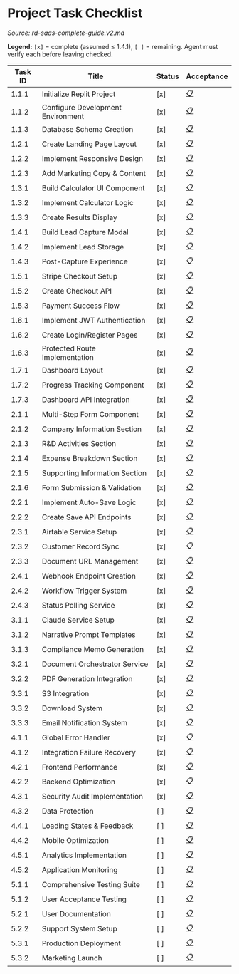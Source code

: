 # Project Task Checklist

_Source: rd-saas-complete-guide.v2.md_

**Legend:** `[x]` = complete (assumed ≤ 1.4.1), `[ ]` = remaining. Agent must verify each before leaving checked.

| Task ID | Title | Status | Acceptance |
|---|---|---|---|
| 1.1.1 | Initialize Replit Project | [x] | [📋](./acceptance/1.1.1.md) |
| 1.1.2 | Configure Development Environment | [x] | [📋](./acceptance/1.1.2.md) |
| 1.1.3 | Database Schema Creation | [x] | [📋](./acceptance/1.1.3.md) |
| 1.2.1 | Create Landing Page Layout | [x] | [📋](./acceptance/1.2.1.md) |
| 1.2.2 | Implement Responsive Design | [x] | [📋](./acceptance/1.2.2.md) |
| 1.2.3 | Add Marketing Copy & Content | [x] | [📋](./acceptance/1.2.3.md) |
| 1.3.1 | Build Calculator UI Component | [x] | [📋](./acceptance/1.3.1.md) |
| 1.3.2 | Implement Calculator Logic | [x] | [📋](./acceptance/1.3.2.md) |
| 1.3.3 | Create Results Display | [x] | [📋](./acceptance/1.3.3.md) |
| 1.4.1 | Build Lead Capture Modal | [x] | [📋](./acceptance/1.4.1.md) |
| 1.4.2 | Implement Lead Storage | [x] | [📋](./acceptance/1.4.2.md) |
| 1.4.3 | Post-Capture Experience | [x] | [📋](./acceptance/1.4.3.md) |
| 1.5.1 | Stripe Checkout Setup | [x] | [📋](./acceptance/1.5.1.md) |
| 1.5.2 | Create Checkout API | [x] | [📋](./acceptance/1.5.2.md) |
| 1.5.3 | Payment Success Flow | [x] | [📋](./acceptance/1.5.3.md) |
| 1.6.1 | Implement JWT Authentication | [x] | [📋](./acceptance/1.6.1.md) |
| 1.6.2 | Create Login/Register Pages | [x] | [📋](./acceptance/1.6.2.md) |
| 1.6.3 | Protected Route Implementation | [x] | [📋](./acceptance/1.6.3.md) |
| 1.7.1 | Dashboard Layout | [x] | [📋](./acceptance/1.7.1.md) |
| 1.7.2 | Progress Tracking Component | [x] | [📋](./acceptance/1.7.2.md) |
| 1.7.3 | Dashboard API Integration | [x] | [📋](./acceptance/1.7.3.md) |
| 2.1.1 | Multi-Step Form Component | [x] | [📋](./acceptance/2.1.1.md) |
| 2.1.2 | Company Information Section | [x] | [📋](./acceptance/2.1.2.md) |
| 2.1.3 | R&D Activities Section | [x] | [📋](./acceptance/2.1.3.md) |
| 2.1.4 | Expense Breakdown Section | [x] | [📋](./acceptance/2.1.4.md) |
| 2.1.5 | Supporting Information Section | [x] | [📋](./acceptance/2.1.5.md) |
| 2.1.6 | Form Submission & Validation | [x] | [📋](./acceptance/2.1.6.md) |
| 2.2.1 | Implement Auto-Save Logic | [x] | [📋](./acceptance/2.2.1.md) |
| 2.2.2 | Create Save API Endpoints | [x] | [📋](./acceptance/2.2.2.md) |
| 2.3.1 | Airtable Service Setup | [x] | [📋](./acceptance/2.3.1.md) |
| 2.3.2 | Customer Record Sync | [x] | [📋](./acceptance/2.3.2.md) |
| 2.3.3 | Document URL Management | [x] | [📋](./acceptance/2.3.3.md) |
| 2.4.1 | Webhook Endpoint Creation | [x] | [📋](./acceptance/2.4.1.md) |
| 2.4.2 | Workflow Trigger System | [x] | [📋](./acceptance/2.4.2.md) |
| 2.4.3 | Status Polling Service | [x] | [📋](./acceptance/2.4.3.md) |
| 3.1.1 | Claude Service Setup | [x] | [📋](./acceptance/3.1.1.md) |
| 3.1.2 | Narrative Prompt Templates | [x] | [📋](./acceptance/3.1.2.md) |
| 3.1.3 | Compliance Memo Generation | [x] | [📋](./acceptance/3.1.3.md) |
| 3.2.1 | Document Orchestrator Service | [x] | [📋](./acceptance/3.2.1.md) |
| 3.2.2 | PDF Generation Integration | [x] | [📋](./acceptance/3.2.2.md) |
| 3.3.1 | S3 Integration | [x] | [📋](./acceptance/3.3.1.md) |
| 3.3.2 | Download System | [x] | [📋](./acceptance/3.3.2.md) |
| 3.3.3 | Email Notification System | [x] | [📋](./acceptance/3.3.3.md) |
| 4.1.1 | Global Error Handler | [x] | [📋](./acceptance/4.1.1.md) |
| 4.1.2 | Integration Failure Recovery | [x] | [📋](./acceptance/4.1.2.md) |
| 4.2.1 | Frontend Performance | [x] | [📋](./acceptance/4.2.1.md) |
| 4.2.2 | Backend Optimization | [x] | [📋](./acceptance/4.2.2.md) |
| 4.3.1 | Security Audit Implementation | [x] | [📋](./acceptance/4.3.1.md) |
| 4.3.2 | Data Protection | [ ] | [📋](./acceptance/4.3.2.md) |
| 4.4.1 | Loading States & Feedback | [ ] | [📋](./acceptance/4.4.1.md) |
| 4.4.2 | Mobile Optimization | [ ] | [📋](./acceptance/4.4.2.md) |
| 4.5.1 | Analytics Implementation | [ ] | [📋](./acceptance/4.5.1.md) |
| 4.5.2 | Application Monitoring | [ ] | [📋](./acceptance/4.5.2.md) |
| 5.1.1 | Comprehensive Testing Suite | [ ] | [📋](./acceptance/5.1.1.md) |
| 5.1.2 | User Acceptance Testing | [ ] | [📋](./acceptance/5.1.2.md) |
| 5.2.1 | User Documentation | [ ] | [📋](./acceptance/5.2.1.md) |
| 5.2.2 | Support System Setup | [ ] | [📋](./acceptance/5.2.2.md) |
| 5.3.1 | Production Deployment | [ ] | [📋](./acceptance/5.3.1.md) |
| 5.3.2 | Marketing Launch | [ ] | [📋](./acceptance/5.3.2.md) |